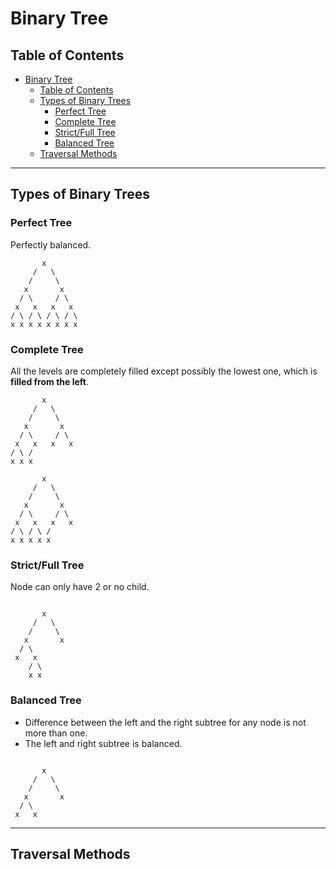 # Binary Tree

## Table of Contents

- [Binary Tree](#binary-tree)
  - [Table of Contents](#table-of-contents)
  - [Types of Binary Trees](#types-of-binary-trees)
    - [Perfect Tree](#perfect-tree)
    - [Complete Tree](#complete-tree)
    - [Strict/Full Tree](#strictfull-tree)
    - [Balanced Tree](#balanced-tree)
  - [Traversal Methods](#traversal-methods)
  
---

## Types of Binary Trees

### Perfect Tree

Perfectly balanced.

```text
       x
     /   \
    /     \
   x       x
  / \     / \
 x   x   x   x
/ \ / \ / \ / \
x x x x x x x x
```

### Complete Tree

All the levels are completely filled except possibly the lowest one, which is **filled from the left**.

```tree
       x
     /   \
    /     \
   x       x
  / \     / \
 x   x   x   x
/ \ /
x x x

       x
     /   \
    /     \
   x       x
  / \     / \
 x   x   x   x
/ \ / \ / 
x x x x x
```

### Strict/Full Tree

Node can only have 2 or no child.

```text

       x
     /   \
    /     \
   x       x
  / \ 
 x   x 
    / \
    x x 
```

### Balanced Tree

* Difference between the left and the right subtree for any node is not more than one.
* The left and right subtree is balanced.

```text

       x
     /   \
    /     \
   x       x
  / \ 
 x   x 
```

---

## Traversal Methods
